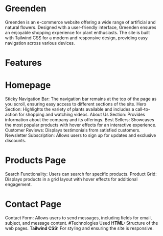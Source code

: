 # Greenden
Greenden is an e-commerce website offering a wide range of artificial and natural flowers. Designed with a user-friendly interface, Greenden ensures an enjoyable shopping experience for plant enthusiasts. The site is built with Tailwind CSS for a modern and responsive design, providing easy navigation across various devices.

# Features
# Homepage
Sticky Navigation Bar: The navigation bar remains at the top of the page as you scroll, ensuring easy access to different sections of the site.
Hero Section: Highlights the variety of plants available and includes a call-to-action for shopping and watching videos.
About Us Section: Provides information about the company and its offerings.
Best Sellers: Showcases the most popular products with hover effects for an interactive experience.
Customer Reviews: Displays testimonials from satisfied customers.
Newsletter Subscription: Allows users to sign up for updates and exclusive discounts.

# Products Page
Search Functionality: Users can search for specific products.
Product Grid: Displays products in a grid layout with hover effects for additional engagement.

# Contact Page
Contact Form: Allows users to send messages, including fields for email, subject, and message content.
#Technologies Used
**HTML:** Structure of the web pages.
**Tailwind CSS:** For styling and ensuring the site is responsive.

